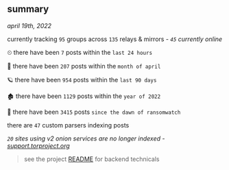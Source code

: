 
## summary
_april 19th, 2022_

currently tracking `95` groups across `135` relays & mirrors - _`45` currently online_

⏲ there have been `7` posts within the `last 24 hours`

🦈 there have been `207` posts within the `month of april`

🪐 there have been `954` posts within the `last 90 days`

🏚 there have been `1129` posts within the `year of 2022`

🦕 there have been `3415` posts `since the dawn of ransomwatch`

there are `47` custom parsers indexing posts

_`20` sites using v2 onion services are no longer indexed - [support.torproject.org](https://support.torproject.org/onionservices/v2-deprecation/)_

> see the project [README](https://github.com/thetanz/ransomwatch#ransomwatch--) for backend technicals
